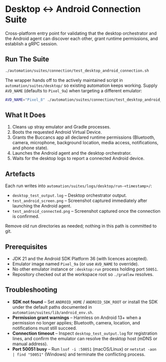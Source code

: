 # Desktop ↔ Android Connection Suite

Cross-platform entry point for validating that the desktop orchestrator and the
Android agent can discover each other, grant runtime permissions, and establish
a gRPC session.

## Run The Suite

```bash
./automation/suites/connection/test_desktop_android_connection.sh
```

The wrapper hands off to the actively maintained script in
`automation/suites/desktop/` so existing automation keeps working. Supply
`AVD_NAME` (defaults to `Pixel_9a`) when targeting a different emulator:

```bash
AVD_NAME="Pixel_8" ./automation/suites/connection/test_desktop_android_connection.sh
```

## What It Does

1. Cleans up stray emulator and Gradle processes.
2. Boots the requested Android Virtual Device.
3. Grants the Buccancs app all declared runtime permissions (Bluetooth, camera,
   microphone, background location, media access, notifications, and phone
   state).
4. Launches the Android agent and the desktop orchestrator.
5. Waits for the desktop logs to report a connected Android device.

## Artefacts

Each run writes into `automation/suites/logs/desktop/run-<timestamp>/`:

- `desktop_test_output.log` – Desktop orchestrator output.
- `test_android_screen.png` – Screenshot captured immediately after launching
  the Android agent.
- `test_android_connected.png` – Screenshot captured once the connection is
  confirmed.

Remove old run directories as needed; nothing in this path is committed to git.

## Prerequisites

- JDK 21 and the Android SDK Platform 36 (with licences accepted).
- Emulator image named `Pixel_9a` (or use `AVD_NAME` to override).
- No other emulator instance or `:desktop:run` process holding port `50051`.
- Repository checked out at the workspace root so `./gradlew` resolves.

## Troubleshooting

- **SDK not found** – Set `ANDROID_HOME` / `ANDROID_SDK_ROOT` or install the SDK
  under the default paths documented in `automation/suites/lib/android_env.sh`.
- **Permission grant warnings** – Harmless on Android 13+ when a permission no
  longer applies; Bluetooth, camera, location, and notifications must still
  succeed.
- **Connection timeout** – Inspect `desktop_test_output.log` for registration
  lines, and confirm the emulator can resolve the desktop host (mDNS or manual
  address).
- **Port 50051 busy** – Run `lsof -i :50051` (macOS/Linux) or
  `netstat -aon | find "50051"` (Windows) and terminate the conflicting
  process.
